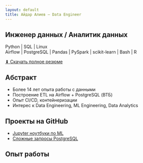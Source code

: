 ```yaml
---
layout: default
title: Айдар Алиев – Data Engineer
---
```


<section id="role" class="section section--role">
  <h2>Инженер данных / Аналитик данных</h2>
  <p class="skills">
    <span>Python</span> | <span>SQL</span> | <span>Linux</span><br>
    Airflow | PostgreSQL | Pandas | PySpark | scikit-learn | Bash | R
  </p>
  <p><a href="https://github.com/aydaraliev/CV/raw/main/CV_Aliev_data_engineer.pdf" class="download-link">⬇ Скачать полное резюме</a></p>
</section>

<section id="summary" class="section section--summary">
  <h2>Абстракт</h2>
  <ul>
    <li>Более 14 лет опыта работы с данными</li>
    <li>Построение ETL на Airflow + PostgreSQL (ВТБ)</li>
    <li>Опыт CI/CD, контейнеризации</li>
    <li>Интерес к Data Engineering, ML Engineering, Data Analytics</li>
  </ul>
</section>

<section id="projects" class="section section--projects">
  <h2>Проекты на GitHub</h2>
  <ul>
    <li><a href="https://github.com/aydaraliev/data_science_course_yandex">Jupyter ноутбуки по ML</a></li>
    <li><a href="https://github.com/aydaraliev/SQL_for_development_course_yandex">Сложные запросы PostgreSQL</a></li>
  </ul>
</section>

<section id="experience" class="section section--experience">
  <h2>Опыт работы</h2>
  <!-- …дополнительные секции… -->
</section>
